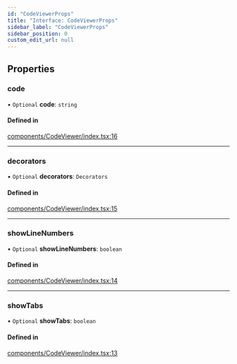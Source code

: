 ```yaml
---
id: "CodeViewerProps"
title: "Interface: CodeViewerProps"
sidebar_label: "CodeViewerProps"
sidebar_position: 0
custom_edit_url: null
---
```


## Properties

### code

• `Optional` **code**: `string`

#### Defined in

[components/CodeViewer/index.tsx:16](https://github.com/codesandbox/sandpack/blob/443abe8/sandpack-react/src/components/CodeViewer/index.tsx#L16)

___

### decorators

• `Optional` **decorators**: `Decorators`

#### Defined in

[components/CodeViewer/index.tsx:15](https://github.com/codesandbox/sandpack/blob/443abe8/sandpack-react/src/components/CodeViewer/index.tsx#L15)

___

### showLineNumbers

• `Optional` **showLineNumbers**: `boolean`

#### Defined in

[components/CodeViewer/index.tsx:14](https://github.com/codesandbox/sandpack/blob/443abe8/sandpack-react/src/components/CodeViewer/index.tsx#L14)

___

### showTabs

• `Optional` **showTabs**: `boolean`

#### Defined in

[components/CodeViewer/index.tsx:13](https://github.com/codesandbox/sandpack/blob/443abe8/sandpack-react/src/components/CodeViewer/index.tsx#L13)
